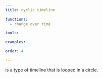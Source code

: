 ```yaml
---
title: cyclic timeline
  
functions:
  - change over time

tools:

examples:

order: 4

---
```


is a type of timeline that is looped in a circle.

<!--more-->

[//]: # (TODO: rewrite, name TBD)
